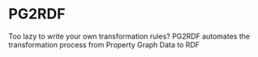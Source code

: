 # PG2RDF
Too lazy to write your own transformation rules? PG2RDF automates the transformation process from Property Graph Data to RDF
